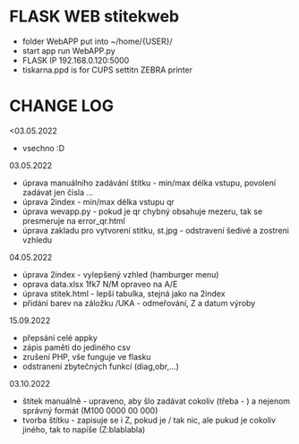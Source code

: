 # FLASK WEB stitekweb
- folder WebAPP put into ~/home/{USER}/
- start app run WebAPP.py
- FLASK IP 192.168.0.120:5000
- tiskarna.ppd is for CUPS settitn ZEBRA printer

# CHANGE LOG
<03.05.2022 
- vsechno :D

03.05.2022 
- úprava manuálního zadávání štítku - min/max délka vstupu, povolení zadávat jen čisla ...
- úprava 2index - min/max délka vstupu qr
- úprava wevapp.py - pokud je qr chybný obsahuje mezeru, tak se presmeruje na error_qr.html
- úprava zakladu pro vytvorení stitku, st.jpg - odstravení šedivé a zostreni vzhledu

04.05.2022 	
- úprava 2index - vylepšený vzhled (hamburger menu)
- oprava data.xlsx 1fk7 N/M opraveo na A/E
- úprava stitek.html - lepší tabulka, stejná jako na 2index
- přidání barev na záložku /UKA - odmeřování, Z a datum výroby
	
15.09.2022 	
- přepsání celé appky 
- zápis paměti do jediného csv
- zrušení PHP, vše funguje ve flasku
- odstranení zbytečných funkcí (diag,obr,...)

03.10.2022 	
- štítek manuálně - upraveno, aby šlo zadávat cokoliv (třeba - ) a nejenom správný formát (M100 0000 00 000)   
- tvorba štítku - zapisuje se i Z, pokud je / tak nic, ale pukud je cokoliv jiného, tak to napíše (Z:blablabla)
